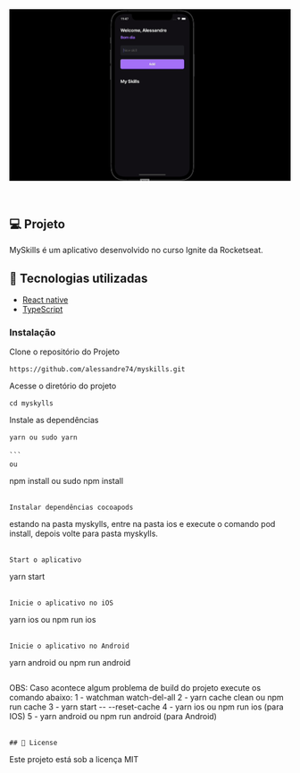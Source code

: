 <div align="center" style="padding-bottom:30px; background:transparent">
<img src ="./assets/myskylls.gif" style="background:transparent" />
</div>

## 💻 Projeto

MySkills é um aplicativo desenvolvido no curso Ignite da Rocketseat.

## 🚀 Tecnologias utilizadas

- [React native](https://reactnative.dev)
- [TypeScript](https://www.typescriptlang.org/)

### Instalação

Clone o repositório do Projeto

```
https://github.com/alessandre74/myskills.git
```

Acesse o diretório do projeto

```
cd myskylls
```

Instale as dependências

````
yarn ou sudo yarn

```
ou

````

npm install ou sudo npm install

```

Instalar dependências cocoapods

```

estando na pasta myskylls, entre na pasta ios
e execute o comando pod install, depois volte
para pasta myskylls.

```

Start o aplicativo

```

yarn start

```

Inicie o aplicativo no iOS

```

yarn ios ou npm run ios

```

Inicie o aplicativo no Android

```

yarn android ou npm run android

```

```

OBS: Caso acontece algum problema de build do projeto execute os comando abaixo:
1 - watchman watch-del-all
2 - yarn cache clean ou npm run cache
3 - yarn start -- --reset-cache
4 - yarn ios ou npm run ios (para IOS)
5 - yarn android ou npm run android (para Android)

```

## 📄 License

```

Este projeto está sob a licença MIT

```

```
